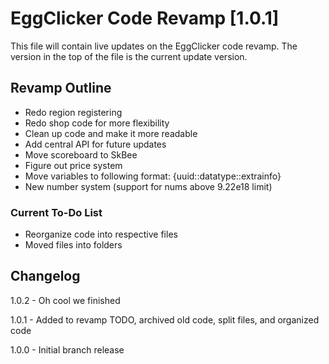 # EggClicker Code Revamp [1.0.1]

This file will contain live updates on the EggClicker code revamp. The version in the top of the file is the current update version.

## Revamp Outline

- Redo region registering
- Redo shop code for more flexibility
- Clean up code and make it more readable
- Add central API for future updates
- Move scoreboard to SkBee
- Figure out price system
- Move variables to following format: {uuid::datatype::extrainfo}
- New number system (support for nums above 9.22e18 limit)

### Current To-Do List

- Reorganize code into respective files
- Moved files into folders

## Changelog

1.0.2 - Oh cool we finished

1.0.1 - Added to revamp TODO, archived old code, split files, and organized code

1.0.0 - Initial branch release
